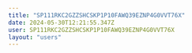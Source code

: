 ```yaml
---
title: "SP111RKC2GZZSHCSKP1P10FAWQ39EZNP4G0VVT76X"
date: 2024-05-30T12:21:55.347Z
user: SP111RKC2GZZSHCSKP1P10FAWQ39EZNP4G0VVT76X
layout: "users"
---
```

    
